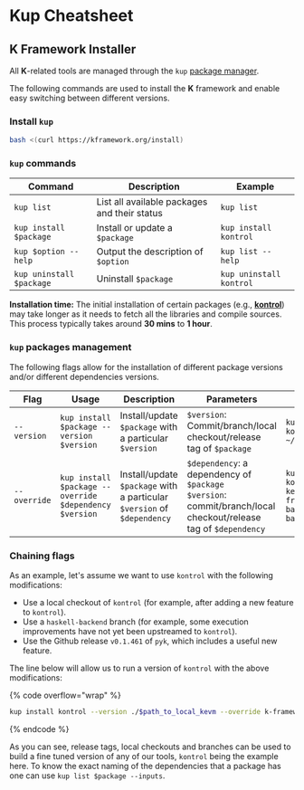 # Kup Cheatsheet

## K Framework Installer

All **K**-related tools are managed through the `kup` [package manager](https://github.com/runtimeverification/kup).

The following commands are used to install the **K** framework and enable easy switching between different versions.

### **Install `kup`**

```bash
bash <(curl https://kframework.org/install)
```

### `kup` commands

<table data-full-width="false"><thead><tr><th>Command</th><th>Description</th><th>Example</th></tr></thead><tbody><tr><td><code>kup list</code></td><td>List all available packages and their status</td><td><code>kup list</code></td></tr><tr><td><code>kup install $package</code></td><td>Install or update a <code>$package</code></td><td><code>kup install kontrol</code></td></tr><tr><td><code>kup $option --help</code></td><td>Output the description of <code>$option</code></td><td><code>kup list --help</code></td></tr><tr><td><code>kup uninstall $package</code></td><td>Uninstall <code>$package</code></td><td><code>kup uninstall kontrol</code></td></tr></tbody></table>

**Installation time:** The initial installation of certain packages (e.g., [**kontrol**](https://github.com/runtimeverification/kontrol)) may take longer as it needs to fetch all the libraries and compile sources. This process typically takes around **30 mins** to **1 hour**.

### `kup` packages management

The following flags allow for the installation of different package versions and/or different dependencies versions.

<table data-full-width="true"><thead><tr><th width="154">Flag</th><th width="231">Usage</th><th width="227">Description</th><th width="191">Parameters</th><th>Example</th></tr></thead><tbody><tr><td><code>--version</code></td><td><code>kup install $package --version $version</code></td><td>Install/update <code>$package</code> with a particular <code>$version</code></td><td><code>$version</code>: Commit/branch/local checkout/release tag of <code>$package</code></td><td><code>kup install kontrol --version ~/kontrol</code></td></tr><tr><td><code>--override</code></td><td><code>kup install $package --override $dependency $version</code></td><td>Install/update <code>$package</code> with a particular <code>$version</code> of <code>$dependency</code></td><td><code>$dependency</code>: a dependency of <code>$package</code><br><code>$version</code>: commit/branch/local checkout/release tag of <code>$dependency</code></td><td><code>kup install kontrol --override kevm/k-framework/haskell-backend ~/haskell-backend</code></td></tr></tbody></table>

### **Chaining flags**

As an example, let's assume we want to use `kontrol` with the following modifications:

* Use a local checkout of `kontrol` (for example, after adding a new feature to `kontrol`).
* Use a `haskell-backend` branch (for example, some execution improvements have not yet been upstreamed to `kontrol`).
* Use the Github release `v0.1.461` of `pyk`, which includes a useful new feature.

The line below will allow us to run a version of `kontrol` with the above modifications:

{% code overflow="wrap" %}
```bash
kup install kontrol --version ./$path_to_local_kevm --override k-framework/haskell-backend $haskell-branch pyk ./$path_to_local_pyk
```
{% endcode %}

As you can see, release tags, local checkouts and branches can be used to build a fine tuned version of any of our tools, `kontrol` being the example here. To know the exact naming of the dependencies that a package has one can use `kup list $package --inputs`.
